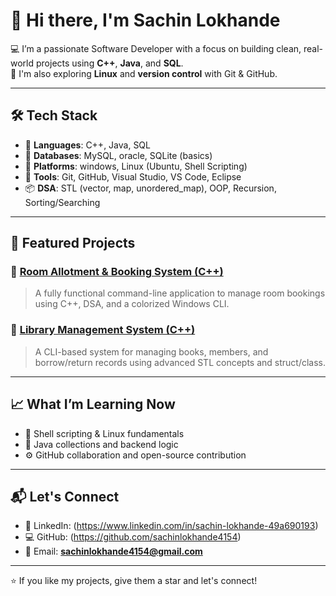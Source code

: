 # 👋 Hi there, I'm Sachin Lokhande

💻 I’m a passionate Software Developer with a focus on building clean, real-world projects using **C++**, **Java**, and **SQL**.  
🔧 I'm also exploring **Linux** and **version control** with Git & GitHub.

---

## 🛠️ Tech Stack

- 🚀 **Languages**: C++, Java, SQL
- 💾 **Databases**: MySQL, oracle, SQLite (basics)
- 🐧 **Platforms**: windows, Linux (Ubuntu, Shell Scripting)
- 🔧 **Tools**: Git, GitHub, Visual Studio, VS Code, Eclipse
- 📦 **DSA**: STL (vector, map, unordered_map), OOP, Recursion, Sorting/Searching

---

## 📌 Featured Projects

### 🔹 [Room Allotment & Booking System (C++)](https://github.com/sachinlokhande4154/RoomBookingSystem_CLI)
> A fully functional command-line application to manage room bookings using C++, DSA, and a colorized Windows CLI.

### 🔹 [Library Management System (C++)](https://github.com/sachinlokhande4154/LibraryManagementSystem_CPP)
> A CLI-based system for managing books, members, and borrow/return records using advanced STL concepts and struct/class.

---

## 📈 What I’m Learning Now
- 🐧 Shell scripting & Linux fundamentals
- 🧠 Java collections and backend logic
- ⚙️ GitHub collaboration and open-source contribution

---

## 📬 Let's Connect
- 🔗 LinkedIn: (https://www.linkedin.com/in/sachin-lokhande-49a690193)
- 💻 GitHub: (https://github.com/sachinlokhande4154)
- 📧 Email: **sachinlokhande4154@gmail.com**
  
---

⭐ If you like my projects, give them a star and let's connect!
